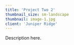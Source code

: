 ```yaml
---
title: 'Project Two 2'
thumbnail_size: sm-landscape
thumbnail: image-1.jpg
client: 'Juniper Ridge'
---
```


Description here.